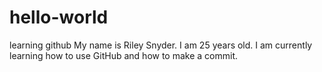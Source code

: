 # hello-world
learning github 
My name is Riley Snyder. I am 25 years old. I am currently learning how to use GitHub and how to make a commit.
